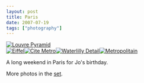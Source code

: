 ```yaml
---
layout: post
title: Paris
date: 2007-07-19
tags: ["photography"]
---
```




[![Louvre Pyramid](https://farm2.static.flickr.com/1309/854869652_c0afe6c23a_m.jpg)](http://www.flickr.com/photos/knolleary/854869652/ "Photo Sharing")  
[![Eiffel](https://farm2.static.flickr.com/1283/853242160_cef4b61d78_s.jpg)](http://www.flickr.com/photos/knolleary/853242160)[![Cite Metro](https://farm2.static.flickr.com/1041/852357259_ff453c2e25_s.jpg)](http://www.flickr.com/photos/knolleary/852357259)[![Waterlilly Detail](https://farm2.static.flickr.com/1110/852310633_d2ede1f255_s.jpg)](http://www.flickr.com/photos/knolleary/852310633)[![Metropolitain](https://farm2.static.flickr.com/1402/852306117_8cb4d690d7_s.jpg)](http://www.flickr.com/photos/knolleary/852306117)  

A long weekend in Paris for Jo's birthday.  

More photos in the [set](http://flickr.com/photos/knolleary/sets/72157600904071443/).
